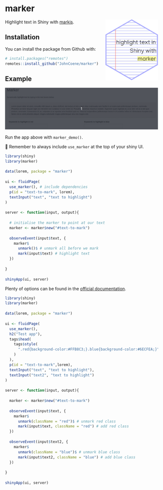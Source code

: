 
<!-- badges: start -->
<!-- badges: end -->

# marker

<img src="./man/figures/logo.png" height="200px" align="right">

Highlight text in Shiny with [markjs](https://markjs.io/).

## Installation

You can install the package from Github with:

``` r
# install.packages("remotes")
remotes::install_github("JohnCoene/marker")
```

## Example

<img src="./man/figures/marker.gif">

Run the app above with `marker_demo()`.

🚨 Remember to always include `use_marker` at the top of your shiny UI.

``` r
library(shiny)
library(marker)

data(lorem, package = "marker")

ui <- fluidPage(
  use_marker(), # include dependencies
  p(id = "text-to-mark", lorem),
  textInput("text", "text to highlight")
)

server <- function(input, output){

  # initialise the marker to point at our text
  marker <- marker$new("#text-to-mark")
  
  observeEvent(input$text, {
    marker$
      unmark()$ # unmark all before we mark
      mark(input$text) # highlight text
  })

}

shinyApp(ui, server)
```

Plenty of options can be found in the [official documentation](https://markjs.io/).

``` r
library(shiny)
library(marker)

data(lorem, package = "marker")

ui <- fluidPage(
  use_marker(),
  h2("Test app"),
  tags$head(
    tags$style(
      ".red{background-color:#FFB8C3;}.blue{background-color:#6ECFEA;}"
    )
  ),
  p(id = "text-to-mark",lorem),
  textInput("text", "text to highlight"),
  textInput("text2", "text to highlight")
)

server <- function(input, output){

  marker <- marker$new("#text-to-mark")
  
  observeEvent(input$text, {
    marker$
      unmark(className = "red")$ # unmark red class
      mark(input$text, className = "red") # add red class
  })

  observeEvent(input$text2, {
    marker$
      unmark(className = "blue")$ # unmark blue class
      mark(input$text2, className = "blue") # add blue class
  })

}

shinyApp(ui, server)
```
